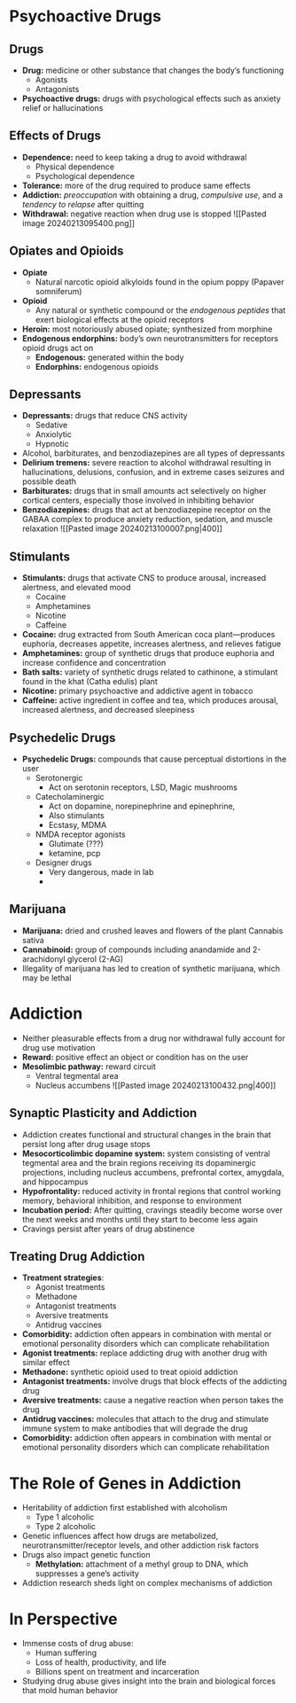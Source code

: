 # Psychoactive Drugs
## Drugs
- **Drug:** medicine or other substance that changes the body’s functioning
	- Agonists
	- Antagonists
- **Psychoactive drugs:** drugs with psychological effects such as anxiety relief or hallucinations
## Effects of Drugs
- **Dependence:** need to keep taking a drug to avoid withdrawal
	- Physical dependence
	- Psychological dependence
- **Tolerance:** more of the drug required to produce same effects
- **Addiction:** *preoccupation* with obtaining a drug, *compulsive use*, and a *tendency to relapse* after quitting
- **Withdrawal:** negative reaction when drug use is stopped
![[Pasted image 20240213095400.png]]
## Opiates and Opioids
- **Opiate**
	- Natural narcotic opioid alkyloids found in the opium poppy (Papaver somniferum)
- **Opioid**
	- Any natural or synthetic compound or the *endogenous peptides* that exert biological effects at the opioid receptors
- **Heroin:** most notoriously abused opiate; synthesized from morphine
- **Endogenous endorphins:** body’s own neurotransmitters for receptors opioid drugs act on
	- **Endogenous:** generated within the body
	- **Endorphins:** endogenous opioids
## Depressants
- **Depressants:** drugs that reduce CNS activity
	- Sedative
	- Anxiolytic
	- Hypnotic
- Alcohol, barbiturates, and benzodiazepines are all types of depressants
- **Delirium tremens:** severe reaction to alcohol withdrawal resulting in hallucinations, delusions, confusion, and in extreme cases seizures and possible death
- **Barbiturates:** drugs that in small amounts act selectively on higher cortical centers, especially those involved in inhibiting behavior
- **Benzodiazepines:** drugs that act at benzodiazepine receptor on the GABAA complex to produce anxiety reduction, sedation, and muscle relaxation
![[Pasted image 20240213100007.png|400]]
## Stimulants
- **Stimulants:** drugs that activate CNS to produce arousal, increased alertness, and elevated mood
	- Cocaine
	- Amphetamines
	- Nicotine
	- Caffeine
- **Cocaine:** drug extracted from South American coca plant—produces euphoria, decreases appetite, increases alertness, and relieves fatigue
- **Amphetamines:** group of synthetic drugs that produce euphoria and increase confidence and concentration
- **Bath salts:** variety of synthetic drugs related to cathinone, a stimulant found in the khat (Catha edulis) plant
- **Nicotine:** primary psychoactive and addictive agent in tobacco
- **Caffeine:** active ingredient in coffee and tea, which produces arousal, increased alertness, and decreased sleepiness
## Psychedelic Drugs
- **Psychedelic Drugs:** compounds that cause perceptual distortions in the user
	- Serotonergic
		- Act on serotonin receptors, LSD, Magic mushrooms
	- Catecholaminergic
		- Act on dopamine, norepinephrine and epinephrine,
		- Also stimulants
		- Ecstasy, MDMA
	- NMDA receptor agonists
		- Glutimate (???)
		- ketamine, pcp
	- Designer drugs
		- Very dangerous, made in lab
		- 
## Marijuana
- **Marijuana:** dried and crushed leaves and flowers of the plant Cannabis sativa
- **Cannabinoid:** group of compounds including anandamide and 2-arachidonyl glycerol (2-AG)
- Illegality of marijuana has led to creation of synthetic marijuana, which may be lethal
# Addiction
- Neither pleasurable effects from a drug nor withdrawal fully account for drug use motivation
- **Reward:** positive effect an object or condition has on the user
- **Mesolimbic pathway:** reward circuit
	- Ventral tegmental area
	- Nucleus accumbens
![[Pasted image 20240213100432.png|400]]
## Synaptic Plasticity and Addiction
- Addiction creates functional and structural changes in the brain that persist long after drug usage stops
- **Mesocorticolimbic dopamine system:** system consisting of ventral tegmental area and the brain regions receiving its dopaminergic projections, including nucleus accumbens, prefrontal cortex, amygdala, and hippocampus
- **Hypofrontality:** reduced activity in frontal regions that control working memory, behavioral inhibition, and response to environment
- **Incubation period:** After quitting, cravings steadily become worse over the next weeks and months until they start to become less again
- Cravings persist after years of drug abstinence
## Treating Drug Addiction
- **Treatment strategies**:
	- Agonist treatments
	- Methadone
	- Antagonist treatments
	- Aversive treatments
	- Antidrug vaccines
- **Comorbidity:** addiction often appears in combination with mental or emotional personality disorders which can complicate rehabilitation
- **Agonist treatments:** replace addicting drug with another drug with similar effect
- **Methadone:** synthetic opioid used to treat opioid addiction
- **Antagonist treatments:** involve drugs that block effects of the addicting drug
- **Aversive treatments:** cause a negative reaction when person takes the drug
- **Antidrug vaccines:** molecules that attach to the drug and stimulate immune system to make antibodies that will degrade the drug
- **Comorbidity:** addiction often appears in combination with mental or emotional personality disorders which can complicate rehabilitation
# The Role of Genes in Addiction
- Heritability of addiction first established with alcoholism
	- Type 1 alcoholic
	- Type 2 alcoholic
- Genetic influences affect how drugs are metabolized, neurotransmitter/receptor levels, and other addiction risk factors
- Drugs also impact genetic function
	- **Methylation:** attachment of a methyl group to DNA, which suppresses a gene’s activity
- Addiction research sheds light on complex mechanisms of addiction
# In Perspective
- Immense costs of drug abuse:
	- Human suffering
	- Loss of health, productivity, and life
	- Billions spent on treatment and incarceration
- Studying drug abuse gives insight into the brain and biological forces that mold human behavior